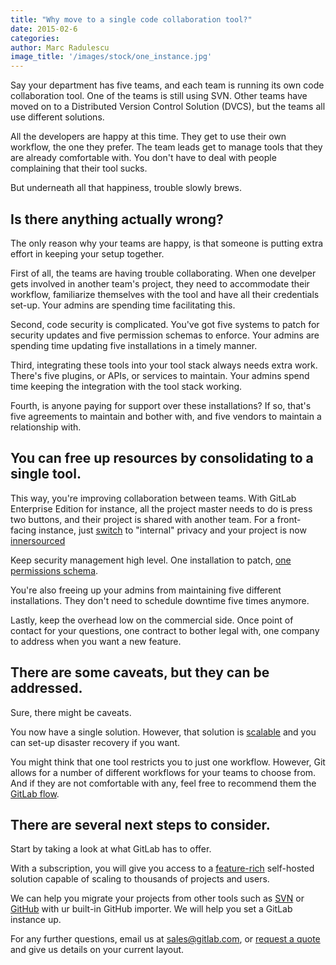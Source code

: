 ```yaml
---
title: "Why move to a single code collaboration tool?"
date: 2015-02-6
categories:
author: Marc Radulescu
image_title: '/images/stock/one_instance.jpg'
---
```


Say your department has five teams, and each team is running its own code collaboration tool.
One of the teams is still using SVN.
Other teams have moved on to a Distributed Version Control Solution (DVCS), but the teams all use different solutions.

All the developers are happy at this time. 
They get to use their own workflow, the one they prefer.
The team leads get to manage tools that they are already comfortable with.
You don't have to deal with people complaining that their tool sucks.

But underneath all that happiness, trouble slowly brews.

<!-- more -->

## Is there anything actually wrong?

The only reason why your teams are happy, is that someone is putting extra effort in keeping your setup together.

First of all, the teams are having trouble collaborating.
When one develper gets involved in another team's project, they need to accommodate their workflow, familiarize themselves with the tool and have all their credentials set-up.
Your admins are spending time facilitating this.

Second, code security is complicated. 
You've got five systems to patch for security updates and five permission schemas to enforce.
Your admins are spending time updating five installations in a timely manner.

Third, integrating these tools into your tool stack always needs extra work.
There's five plugins, or APIs, or services to maintain.
Your admins spend time keeping the integration with the tool stack working.

Fourth, is anyone paying for support over these installations?
If so, that's five agreements to maintain and bother with, and five vendors to maintain a relationship with.

## You can free up resources by consolidating to a single tool.

This way, you're improving collaboration between teams.
With GitLab Enterprise Edition for instance, all the project master needs to do is press two buttons, and their project is shared with another team.
For a front-facing instance, just [switch](http://doc.gitlab.com/ce/public_access/public_access.html) to "internal" privacy and your project is now [innersourced](https://about.gitlab.com/2014/09/05/innersourcing-using-the-open-source-workflow-to-improve-collaboration-within-an-organization/)

Keep security management high level.
One installation to patch, [one permissions schema](http://doc.gitlab.com/ce/permissions/permissions.html).

You're also freeing up your admins from maintaining five different installations.
They don't need to schedule downtime five times anymore.

Lastly, keep the overhead low on the commercial side.
Once point of contact for your questions, one contract to bother legal with, one company to address when you want a new feature.

## There are some caveats, but they can be addressed.

Sure, there might be caveats.

You now have a single solution.
However, that solution is [scalable](https://about.gitlab.com/high-availability/) and you can set-up disaster recovery if you want.

You might think that one tool restricts you to just one workflow.
However, Git allows for a number of different workflows for your teams to choose from.
And if they are not comfortable with any, feel free to recommend them the [GitLab flow](https://about.gitlab.com/2014/09/29/gitlab-flow/).

## There are several next steps to consider.

Start by taking a look at what GitLab has to offer.

With a subscription, you will give you access to a [feature-rich](https://about.gitlab.com/features/#compare) self-hosted solution capable of scaling to thousands of projects and users.

We can help you migrate your projects from other tools such as [SVN](http://doc.gitlab.com/ce/workflow/migrating_from_svn.html) or [GitHub](http://doc.gitlab.com/ce/workflow/import_projects_from_github.html) with ur built-in GitHub importer.
We will help you set a GitLab instance up.

For any further questions, email us at sales@gitlab.com, or [request a quote](https://about.gitlab.com/subscription/form.html) and give us details on your current layout.
